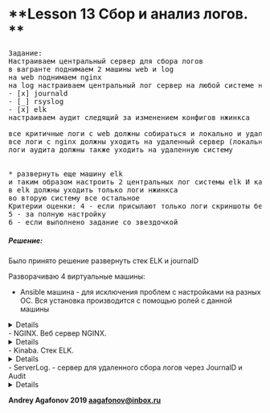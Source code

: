 # **Lesson 13 Сбор и анализ логов. **

<pre>
Задание:
Настраиваем центральный сервер для сбора логов
в вагранте поднимаем 2 машины web и log
на web поднимаем nginx
на log настраиваем центральный лог сервер на любой системе на выбор
- [x] journald
- [_] rsyslog
- [x] elk 
настраиваем аудит следящий за изменением конфигов нжинкса 

все критичные логи с web должны собираться и локально и удаленно
все логи с nginx должны уходить на удаленный сервер (локально только критичные)
логи аудита должны также уходить на удаленную систему


* развернуть еще машину elk
и таким образом настроить 2 центральных лог системы elk И какую либо еще
в elk должны уходить только логи нжинкса
во вторую систему все остальное
Критерии оценки: 4 - если присылают только логи скриншоты без вагранта
5 - за полную настройку
6 - если выполнено задание со звездочкой
</pre>


##### Решение:
Было принято решение развернуть стек ELK и journalD 

Разворачиваю 4 виртуальные машины:
 - Ansible машина - для исключения проблем с настройками на разных ОС. Вся установка производится с помощью ролей с данной машины 
 <details> 
[Roles Ansible (ansible/roles/)] Составлены сиходя из решения - отдельная роль на каждую отдельное "фичу" которую можно переиспользовать независимо от на не зависимых машинах. Например [Nginx](ansible/roles/nginx), [Filebeat](ansible/roles/filebeat) и прочее... Для установки достаточно сформировать файл YML для установки роли, все необходимые зависимости роль доустановит сама.
 </details> 
 - NGINX. Веб сервер NGINX.
 <details> 
- Разворачиваю веб сервер [NGINX](ansible/roles/nginx) который размещает на 80 порту [веб страничку](http://192.168.11.141), для удаленного сбора логов в стеке ELK
- Установливаем [filebat](ansible/roles/filebeat), который отправляет выбранные логи (access и error) в Logstash, который в свою очередь отправляется в ElasicSearch. 
- Сервис [auditd](ansible/roles/auditd_client/tasks/main.yml) отправляет все сообщения auditd на сервер ServerLog (log2).
- Сервис [systemd-journal-upload](ansible/roles/sd_jd_client) отправляет логи kournald на сервер логов
 </details> 
 - Kinaba. Стек ELK.
 <details> 
 На машине в Docker разворачивается стек ELK [elasticsearch, kibana и logstash](ansible/roles/kibana/tasks/main.yml). Веб "морда" [слушает](http://192.168.11.140:5601) на стандартном порту 5601.
 При первом входе необходимо указать "Index patterns" - в нашем случае достаточно указать "*" и @timestamp в качестве временной метки.
 </details> 
 - ServerLog. - сервер для удаленного сбора логов через JournalD и Audit
  <details> 
 На сервере настроено:
  Сервис [auditd](ansible/roles/auditd_server/tasks/main.yml) слушает на 60 порту то что приходит от Веб сервера.
  Сервис [systemd-journal-remote](ansible/roles/sd_jd_server/tasks/main.yml) собирает лого от удаленных систем.
 </details> 


**Andrey Agafonov 2019 aagafonov@inbox.ru**
